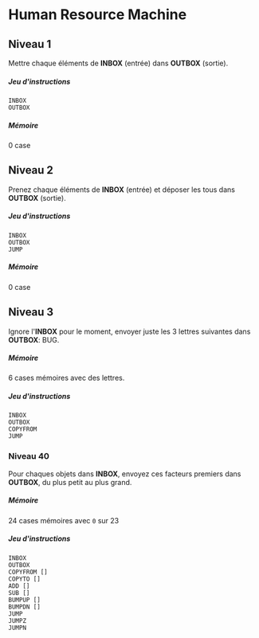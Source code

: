 # Human Resource Machine

## Niveau 1

Mettre chaque éléments de **INBOX** (entrée) dans **OUTBOX** (sortie).

##### Jeu d'instructions

```
INBOX
OUTBOX
```
##### Mémoire

0 case

## Niveau 2

Prenez chaque éléments de **INBOX** (entrée) et déposer les tous dans **OUTBOX** (sortie).

##### Jeu d'instructions

```
INBOX
OUTBOX
JUMP
```

##### Mémoire

0 case


## Niveau 3

Ignore l'**INBOX** pour le moment, envoyer juste les 3 lettres suivantes dans **OUTBOX**: BUG.

##### Mémoire

6 cases mémoires avec des lettres.

##### Jeu d'instructions

```
INBOX
OUTBOX
COPYFROM
JUMP
```

### Niveau 40

Pour chaques objets dans **INBOX**, envoyez ces facteurs premiers dans **OUTBOX**, du plus petit au plus grand.

##### Mémoire

24 cases mémoires avec `0` sur 23

##### Jeu d'instructions

```
INBOX
OUTBOX
COPYFROM []
COPYTO []
ADD []
SUB []
BUMPUP []
BUMPDN []
JUMP
JUMPZ
JUMPN
```

